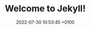 ---
layout: classes
title:  "Welcome to Jekyll!"
date:   2022-07-30 10:53:45 +0100
permalink: /classes1/
categories: blog
---